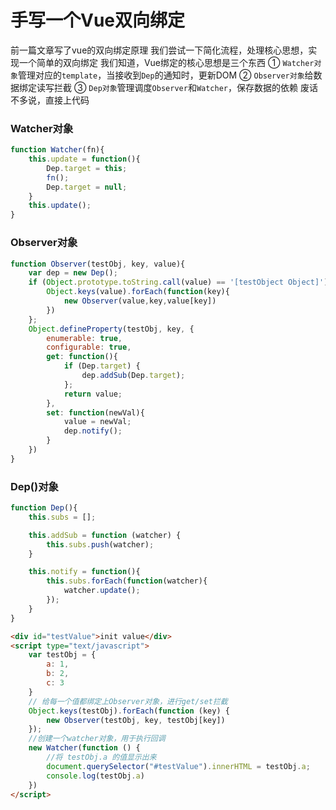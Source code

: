 # 手写一个Vue双向绑定

前一篇文章写了vue的双向绑定原理
我们尝试一下简化流程，处理核心思想，实现一个简单的双向绑定
我们知道，Vue绑定的核心思想是三个东西
① `Watcher对象`管理对应的`template`，当接收到`Dep`的通知时，更新DOM
② `Observer对象`给数据绑定读写拦截
③ `Dep对象`管理调度`Observer`和`Watcher`，保存数据的依赖
废话不多说，直接上代码

### Watcher对象
```js
function Watcher(fn){
	this.update = function(){
		Dep.target = this;
		fn();
		Dep.target = null;
	}
	this.update();
}
```
### Observer对象
```js
function Observer(testObj, key, value){
	var dep = new Dep();
	if (Object.prototype.toString.call(value) == '[testObject Object]') {
		Object.keys(value).forEach(function(key){
			new Observer(value,key,value[key])
		})
	};
	Object.defineProperty(testObj, key, {
		enumerable: true,
    	configurable: true,
    	get: function(){
    		if (Dep.target) {
    			dep.addSub(Dep.target);
    		};
    		return value;
    	},
    	set: function(newVal){
    		value = newVal;
    		dep.notify();
    	}
	})
}
```
### Dep()对象
```js
function Dep(){
	this.subs = [];

	this.addSub = function (watcher) {
		this.subs.push(watcher);
	}

	this.notify = function(){
		this.subs.forEach(function(watcher){
			watcher.update();
		});
	}
}
```
```html
<div id="testValue">init value</div>
<script type="text/javascript">
    var testObj = {
        a: 1,
        b: 2,
        c: 3
    }
    // 给每一个值都绑定上Observer对象，进行get/set拦截
    Object.keys(testObj).forEach(function (key) {
        new Observer(testObj, key, testObj[key])
    });
    //创建一个watcher对象，用于执行回调
    new Watcher(function () {
        //将 testObj.a 的值显示出来
        document.querySelector("#testValue").innerHTML = testObj.a;
        console.log(testObj.a)
    })
</script>
```

